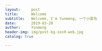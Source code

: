 ```yaml
---
layout:     post
title:      Welcome
subtitle:   Welcome, I'm Yunmeng, 一个小菜鸟
date:       2019-03-29
author:     Yunmeng
header-img: img/post-bg-ios9-web.jpg
catalog: true

---
```

